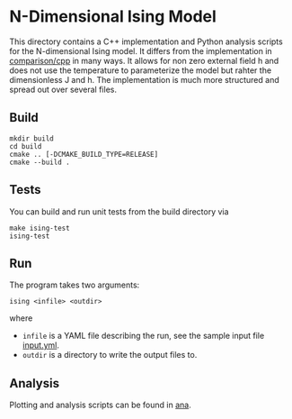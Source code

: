 # N-Dimensional Ising Model

This directory contains a C++ implementation and Python analysis scripts for the N-dimensional Ising model.
It differs from the implementation in [comparison/cpp](/comparison/cpp) in many ways.
It allows for non zero external field h and does not use the temperature to parameterize the model but rahter the dimensionless J and h.
The implementation is much more structured and spread out over several files.

## Build
```
mkdir build
cd build
cmake .. [-DCMAKE_BUILD_TYPE=RELEASE]
cmake --build .
```

## Tests
You can build and run unit tests from the build directory via
```
make ising-test
ising-test
```

## Run
The program takes two arguments:
```
ising <infile> <outdir>
```
where
- `infile` is a YAML file describing the run, see the sample input file [input.yml](n-dimensional/input.yml).
- `outdir` is a directory to write the output files to.

## Analysis
Plotting and analysis scripts can be found in [ana](n-dimensional/ana).
